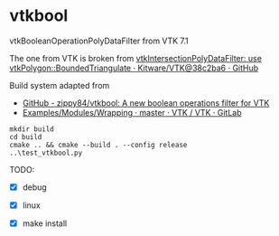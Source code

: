 # vtkbool

vtkBooleanOperationPolyDataFilter from VTK 7.1

The one from VTK is broken from [vtkIntersectionPolyDataFilter: use vtkPolygon::BoundedTriangulate · Kitware/VTK@38c2ba6 · GitHub](https://github.com/Kitware/VTK/commit/38c2ba64c955403ce1ec314a04d592ab87ca0bbe)

Build system adapted from 
* [GitHub - zippy84/vtkbool: A new boolean operations filter for VTK](https://github.com/zippy84/vtkbool)
* [Examples/Modules/Wrapping · master · VTK / VTK · GitLab](https://gitlab.kitware.com/vtk/vtk/-/tree/master/Examples/Modules/Wrapping)

```
mkdir build
cd build
cmake .. && cmake --build . --config release
..\test_vtkbool.py
```

TODO:
* [x] debug
* [x] linux
* [x] make install

